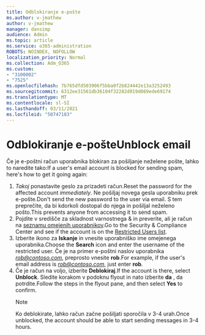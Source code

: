 ```yaml
---
title: Odblokiranje e-pošte
ms.author: v-jmathew
author: v-jmathew
manager: dansimp
audience: Admin
ms.topic: article
ms.service: o365-administration
ROBOTS: NOINDEX, NOFOLLOW
localization_priority: Normal
ms.collection: Adm_O365
ms.custom:
- "3100002"
- "7525"
ms.openlocfilehash: 7b765dfd503906f5bba0f2b824442e13a3252493
ms.sourcegitcommit: 6312ee31561db36104f32282d019d069ede69174
ms.translationtype: MT
ms.contentlocale: sl-SI
ms.lasthandoff: 03/11/2021
ms.locfileid: "50747183"
---
```

# <a name="unblock-email"></a><span data-ttu-id="d72a0-102">Odblokiranje e-pošte</span><span class="sxs-lookup"><span data-stu-id="d72a0-102">Unblock email</span></span>

<span data-ttu-id="d72a0-103">Če je e-poštni račun uporabnika blokiran za pošiljanje neželene pošte, lahko to naredite tako:</span><span class="sxs-lookup"><span data-stu-id="d72a0-103">If a user's email account is blocked for sending spam, here's how to get it going again:</span></span>

1. <span data-ttu-id="d72a0-104">*Takoj* ponastavite geslo za prizadeti račun.</span><span class="sxs-lookup"><span data-stu-id="d72a0-104">Reset the password for the affected account *immediately*.</span></span> <span data-ttu-id="d72a0-105">Ne pošiljaj novega gesla uporabniku prek e-pošte.</span><span class="sxs-lookup"><span data-stu-id="d72a0-105">Don't send the new password to the user via email.</span></span> <span data-ttu-id="d72a0-106">S tem preprečite, da bi kdorkoli dostopal do njega in pošiljal neželeno pošto.</span><span class="sxs-lookup"><span data-stu-id="d72a0-106">This prevents anyone from accessing it to send spam.</span></span>
2. <span data-ttu-id="d72a0-107">Pojdite v središče za skladnost varnostnega & in preverite, ali je račun na [seznamu omejenih uporabnikov](https://protection.office.com/#/restrictedusers).</span><span class="sxs-lookup"><span data-stu-id="d72a0-107">Go to the Security & Compliance Center and see if the account is on the [Restricted Users list](https://protection.office.com/#/restrictedusers).</span></span>
3. <span data-ttu-id="d72a0-108">Izberite ikono za **Iskanje** in vnesite uporabniško ime omejenega uporabnika.</span><span class="sxs-lookup"><span data-stu-id="d72a0-108">Choose the **Search** icon and enter the username of the restricted user.</span></span> <span data-ttu-id="d72a0-109">Če je na primer e-poštni naslov uporabnika *rob@contoso.com*, preprosto vnesite **rob**.</span><span class="sxs-lookup"><span data-stu-id="d72a0-109">For example, if the user's email address is *rob@contoso.com*, just enter **rob**.</span></span>
4. <span data-ttu-id="d72a0-110">Če je račun na voljo, izberite **Deblokiraj**.</span><span class="sxs-lookup"><span data-stu-id="d72a0-110">If the account is there, select **Unblock**.</span></span> <span data-ttu-id="d72a0-111">Sledite korakom v podoknu flyout in nato izberite **da** , da potrdite.</span><span class="sxs-lookup"><span data-stu-id="d72a0-111">Follow the steps in the flyout pane, and then select **Yes** to confirm.</span></span>  
    > [!NOTE]
    > <span data-ttu-id="d72a0-112">Ko deblokirate, lahko račun začne pošiljati sporočila v 3-4 urah.</span><span class="sxs-lookup"><span data-stu-id="d72a0-112">Once unblocked, the account should be able to start sending messages in 3-4 hours.</span></span>
